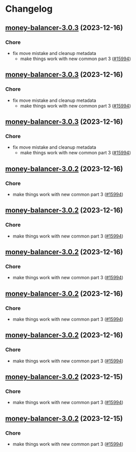 # Changelog



## [money-balancer-3.0.3](https://github.com/truecharts/charts/compare/money-balancer-2.0.12...money-balancer-3.0.3) (2023-12-16)

### Chore

- fix move mistake and cleanup metadata
  - make things work with new common part 3 ([#15994](https://github.com/truecharts/charts/issues/15994))
  
  


## [money-balancer-3.0.3](https://github.com/truecharts/charts/compare/money-balancer-2.0.12...money-balancer-3.0.3) (2023-12-16)

### Chore

- fix move mistake and cleanup metadata
  - make things work with new common part 3 ([#15994](https://github.com/truecharts/charts/issues/15994))
  
  


## [money-balancer-3.0.3](https://github.com/truecharts/charts/compare/money-balancer-2.0.12...money-balancer-3.0.3) (2023-12-16)

### Chore

- fix move mistake and cleanup metadata
  - make things work with new common part 3 ([#15994](https://github.com/truecharts/charts/issues/15994))
  
  


## [money-balancer-3.0.2](https://github.com/truecharts/charts/compare/money-balancer-2.0.12...money-balancer-3.0.2) (2023-12-16)

### Chore

- make things work with new common part 3 ([#15994](https://github.com/truecharts/charts/issues/15994))
  
  


## [money-balancer-3.0.2](https://github.com/truecharts/charts/compare/money-balancer-2.0.12...money-balancer-3.0.2) (2023-12-16)

### Chore

- make things work with new common part 3 ([#15994](https://github.com/truecharts/charts/issues/15994))
  
  


## [money-balancer-3.0.2](https://github.com/truecharts/charts/compare/money-balancer-2.0.12...money-balancer-3.0.2) (2023-12-16)

### Chore

- make things work with new common part 3 ([#15994](https://github.com/truecharts/charts/issues/15994))
  
  


## [money-balancer-3.0.2](https://github.com/truecharts/charts/compare/money-balancer-2.0.12...money-balancer-3.0.2) (2023-12-16)

### Chore

- make things work with new common part 3 ([#15994](https://github.com/truecharts/charts/issues/15994))
  
  


## [money-balancer-3.0.2](https://github.com/truecharts/charts/compare/money-balancer-2.0.12...money-balancer-3.0.2) (2023-12-16)

### Chore

- make things work with new common part 3 ([#15994](https://github.com/truecharts/charts/issues/15994))
  
  


## [money-balancer-3.0.2](https://github.com/truecharts/charts/compare/money-balancer-2.0.12...money-balancer-3.0.2) (2023-12-15)

### Chore

- make things work with new common part 3 ([#15994](https://github.com/truecharts/charts/issues/15994))
  
  


## [money-balancer-3.0.2](https://github.com/truecharts/charts/compare/money-balancer-2.0.12...money-balancer-3.0.2) (2023-12-15)

### Chore

- make things work with new common part 3 ([#15994](https://github.com/truecharts/charts/issues/15994))
  
  